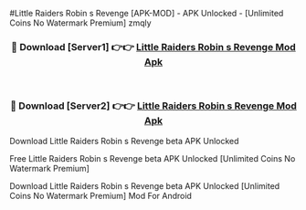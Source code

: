 #Little Raiders Robin s Revenge [APK-MOD] - APK Unlocked - [Unlimited Coins No Watermark Premium] zmqly



<div align="center">

<h3>🔴 Download [Server1] 👉👉 <a href="https://momento.my/?title=Little_Raiders_Robin_s_Revenge">Little Raiders Robin s Revenge Mod Apk</a></h3><br>

<h3>🔴 Download [Server2] 👉👉 <a href="https://momento.my/?title=Little_Raiders_Robin_s_Revenge">Little Raiders Robin s Revenge Mod Apk</a></h3>
</div>



Download Little Raiders Robin s Revenge beta APK Unlocked

Free Little Raiders Robin s Revenge beta APK Unlocked [Unlimited Coins No Watermark Premium]

Download Little Raiders Robin s Revenge beta APK Unlocked [Unlimited Coins No Watermark Premium] Mod For Android
